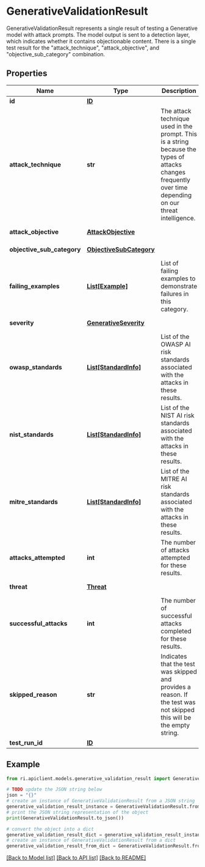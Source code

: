 # GenerativeValidationResult

GenerativeValidationResult represents a single result of testing a Generative model with attack prompts. The model output is sent to a detection layer, which indicates whether it contains objectionable content. There is a single test result for the \"attack_technique\", \"attack_objective\", and \"objective_sub_category\" combination.

## Properties

Name | Type | Description | Notes
------------ | ------------- | ------------- | -------------
**id** | [**ID**](ID.md) |  | [optional] 
**attack_technique** | **str** | The attack technique used in the prompt. This is a string because the types of attacks changes frequently over time depending on our threat intelligence. | [optional] 
**attack_objective** | [**AttackObjective**](AttackObjective.md) |  | [optional] [default to AttackObjective.UNSPECIFIED]
**objective_sub_category** | [**ObjectiveSubCategory**](ObjectiveSubCategory.md) |  | [optional] [default to ObjectiveSubCategory.UNSPECIFIED]
**failing_examples** | [**List[Example]**](Example.md) | List of failing examples to demonstrate failures in this category. | [optional] 
**severity** | [**GenerativeSeverity**](GenerativeSeverity.md) |  | [optional] [default to GenerativeSeverity.NONE]
**owasp_standards** | [**List[StandardInfo]**](StandardInfo.md) | List of the OWASP AI risk standards associated with the attacks in these results. | [optional] 
**nist_standards** | [**List[StandardInfo]**](StandardInfo.md) | List of the NIST AI risk standards associated with the attacks in these results. | [optional] 
**mitre_standards** | [**List[StandardInfo]**](StandardInfo.md) | List of the MITRE AI risk standards associated with the attacks in these results. | [optional] 
**attacks_attempted** | **int** | The number of attacks attempted for these results. | [optional] 
**threat** | [**Threat**](Threat.md) |  | [optional] [default to Threat.UNSPECIFIED]
**successful_attacks** | **int** | The number of successful attacks completed for these results. | [optional] 
**skipped_reason** | **str** | Indicates that the test was skipped and provides a reason. If the test was not skipped this will be the empty string. | [optional] 
**test_run_id** | [**ID**](ID.md) |  | [optional] 

## Example

```python
from ri.apiclient.models.generative_validation_result import GenerativeValidationResult

# TODO update the JSON string below
json = "{}"
# create an instance of GenerativeValidationResult from a JSON string
generative_validation_result_instance = GenerativeValidationResult.from_json(json)
# print the JSON string representation of the object
print(GenerativeValidationResult.to_json())

# convert the object into a dict
generative_validation_result_dict = generative_validation_result_instance.to_dict()
# create an instance of GenerativeValidationResult from a dict
generative_validation_result_from_dict = GenerativeValidationResult.from_dict(generative_validation_result_dict)
```
[[Back to Model list]](../README.md#documentation-for-models) [[Back to API list]](../README.md#documentation-for-api-endpoints) [[Back to README]](../README.md)

